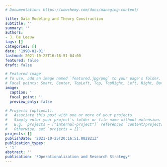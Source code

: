 ```yaml
---
# Documentation: https://wowchemy.com/docs/managing-content/

title: Data Modeling and Theory Construction
subtitle: ''
summary: ''
authors:
- J. De Leeuw
tags: []
categories: []
date: '1990-01-01'
lastmod: 2021-10-25T16:16:51-04:00
featured: false
draft: false

# Featured image
# To use, add an image named `featured.jpg/png` to your page's folder.
# Focal points: Smart, Center, TopLeft, Top, TopRight, Left, Right, BottomLeft, Bottom, BottomRight.
image:
  caption: ''
  focal_point: ''
  preview_only: false

# Projects (optional).
#   Associate this post with one or more of your projects.
#   Simply enter your project's folder or file name without extension.
#   E.g. `projects = ["internal-project"]` references `content/project/deep-learning/index.md`.
#   Otherwise, set `projects = []`.
projects: []
publishDate: '2021-10-25T20:16:51.002821Z'
publication_types:
- '1'
abstract: ''
publication: '*Operationalization and Research Strategy*'
---
```

